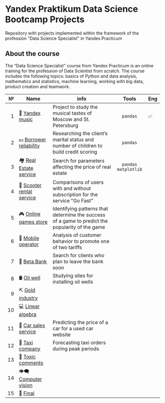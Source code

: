 # Yandex Praktikum Data Science Bootcamp Projects 
Repository with projects implemented within the framework of the profession "Data Science Specialist" in Yandex.Practicum
## About the course
The “Data Science Specialist” course from Yandex Practicum is an online training for the profession of Data Scientist from scratch. The course includes the following topics: basics of Python and data analysis, mathematics and statistics, machine learning, working with big data, product creation and teamwork.


№ | Name | info | Tools | Eng
---: | --- | --- | :---: | ---
1 |🎸 [Yandex music](https://github.com/Areninator/Course-project/tree/main/01_Yandex_music) | Project to study the musical tastes of Moscow and St. Petersburg | `pandas` | :white_check_mark:
2 |💵 [Borrower reliability](https://github.com/Areninator/Course-project/tree/main/02_Borrower_reliability_research) | Researching the client’s marital status and number of children to build credit scoring | `pandas`
3 |🏘️ [Real Estate service](https://github.com/Areninator/Course-project/tree/main/03_Research_of_advertisements_for_the_sale_of_apartments) | Search for parameters affecting the price of real estate | `pandas` `matplotlib`
4 |🛴 [Scooter rental service](https://github.com/Areninator/Course-project/tree/main/04_Analysis_of_the_scooter_rental_service)|Comparisons of users with and without subscription for the service "Go Fast"|
5 |🎮 [Online games store](https://github.com/Areninator/Course-project/tree/main/05_Online_games_store) |Identifying patterns that determine the success of a game to predict the popularity of the game||
6 |📱 [Mobile operator](https://github.com/Areninator/Course-project/tree/main/06_Mobile_operator)  |Analysis of customer behavior to promote one of two tariffs|| 
7 |🏦 [Beta Bank](https://github.com/Areninator/Course-project/tree/main/07_Beta_Bank)  |Search for clients who plan to leave the bank soon || 
8 |🛢️ [Oil well](https://github.com/Areninator/Course-project/tree/main/08_Choosing_a_location_for_a_oil_well) |Studying sites for installing oil wells|| 
9 |⛏️ [Gold industry](https://github.com/Areninator/Course-project/tree/main/09_gold_industry) ||| 
10 |💻 [Linear algebra](https://github.com/Areninator/Course-project/tree/main/10_Linear_algebra) ||| 
11 |🚗 [Car sales service](https://github.com/Areninator/Course-project/tree/main/11_Car_sales_service) |Predicting the price of a car for a used car website|| 
12 |🚕 [Taxi company](https://github.com/Areninator/Course-project/tree/main/12_Taxi_company) |Forecasting taxi orders during peak periods|| 
13 |🤬 [Toxic comments](https://github.com/Areninator/Course-project/tree/main/13_Toxic_comments) ||| 
14 |👁️‍🗨️ [Computer vision](https://github.com/Areninator/Course-project/tree/main/14_Computer_vision) ||| 
15|🏁 [Final](https://github.com/Areninator/Course-project/tree/main/15_Final)  |||

